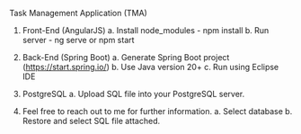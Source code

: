 Task Management Application (TMA)

1. Front-End (AngularJS)
	a. Install node_modules
		- npm install
	b. Run server
		- ng serve or npm start

2. Back-End (Spring Boot)
	a. Generate Spring Boot project (https://start.spring.io/)
	b. Use Java version 20+
	c. Run using Eclipse IDE

3. PostgreSQL
	a. Upload SQL file into your PostgreSQL server.

4. Feel free to reach out to me for further information.
	a. Select database
	b. Restore and select SQL file attached.
